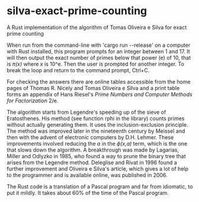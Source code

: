 # silva-exact-prime-counting
A Rust implementation of the algorithm of Tomas Oliveira e Silva for exact prime counting

When run from the command-line with 'cargo run --release' on a computer with Rust installed, this program prompts for an integer between 1 and 17. It will then output the exact number of primes below that power (e) of 10, that is _π(x)_ where _x_ is 10^e. Then the user is prompted for another integer. To break the loop and return to the command prompt, Ctrl+C. 

For checking the answers there are online tables accessible from the home pages of Thomas R. Nicely and Tomas Oliveira e Silva and a print table forms an appendix of Hans Riesel's _Prime Numbers and Computer Methods for Factorization_ 2/e.

The algorithm starts from Legendre's speeding up of the sieve of Eratosthenes. His method (see function rphi in the library) counts primes without actually generating them. It uses the inclusion-exclusion principle. The method was improved later in the nineteenth century by Meissel and then with the advent of electronic computers by D.H. Lehmer. These improvements involved reducing the _a_ in the _ϕ(x,a)_ term, which is the one that slows down the algorithm. A breakthrough was made by Lagarias, Miller and Odlyzko in 1985, who found a way to prune the binary tree that arises from the Legendre method. Deleglise and Rivat in 1996 found a further improvement and Oliveira e Silva's article, which gives a lot of help to the programmer and is available online, was published in 2006.

The Rust code is a translation of a Pascal program and far from idiomatic, to put it mildly. It takes about 60% of the time of the Pascal program.
